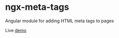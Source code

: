 # ngx-meta-tags

Angular module for adding HTML meta tags to pages

Live [demo](https://hanskerkhof.github.io/ngx-meta-tags/)
